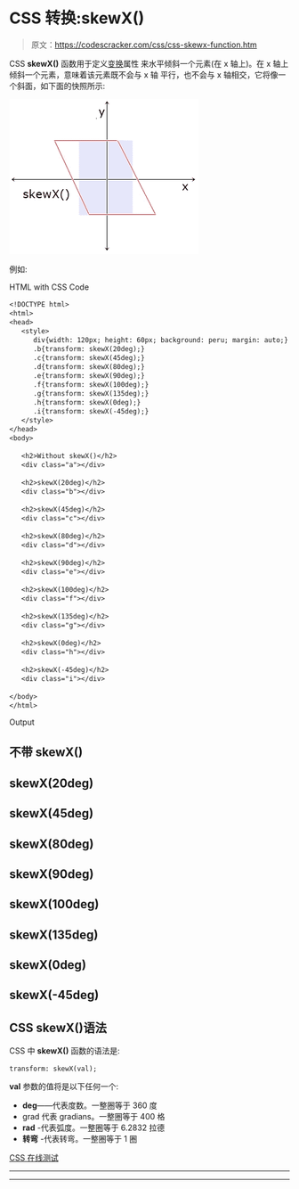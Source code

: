 # CSS 转换:skewX()

> 原文：<https://codescracker.com/css/css-skewx-function.htm>

CSS **skewX()** 函数用于定义[变换](/css/css-transform.htm)属性 来水平倾斜一个元素(在 x 轴上)。在 x 轴上倾斜一个元素，意味着该元素既不会与 x 轴 平行，也不会与 x 轴相交，它将像一个斜面，如下面的快照所示:

![css skewX function](img/92783666f1c8483400a6e28d892c8e6c.png)

例如:

HTML with CSS Code

```
<!DOCTYPE html>
<html>
<head>
   <style>
      div{width: 120px; height: 60px; background: peru; margin: auto;}
      .b{transform: skewX(20deg);}
      .c{transform: skewX(45deg);}
      .d{transform: skewX(80deg);}
      .e{transform: skewX(90deg);}
      .f{transform: skewX(100deg);}
      .g{transform: skewX(135deg);}
      .h{transform: skewX(0deg);}
      .i{transform: skewX(-45deg);}
   </style>
</head>
<body>

   <h2>Without skewX()</h2>
   <div class="a"></div>

   <h2>skewX(20deg)</h2>
   <div class="b"></div>

   <h2>skewX(45deg)</h2>
   <div class="c"></div>

   <h2>skewX(80deg)</h2>
   <div class="d"></div>

   <h2>skewX(90deg)</h2>
   <div class="e"></div>

   <h2>skewX(100deg)</h2>
   <div class="f"></div>

   <h2>skewX(135deg)</h2>
   <div class="g"></div>

   <h2>skewX(0deg)</h2>
   <div class="h"></div>

   <h2>skewX(-45deg)</h2>
   <div class="i"></div>

</body>
</html>
```

Output

## 不带 skewX()

## skewX(20deg)

## skewX(45deg)

## skewX(80deg)

## skewX(90deg)

## skewX(100deg)

## skewX(135deg)

## skewX(0deg)

## skewX(-45deg)

## CSS skewX()语法

CSS 中 **skewX()** 函数的语法是:

```
transform: skewX(val);
```

**val** 参数的值将是以下任何一个:

*   **deg**——代表度数。一整圈等于 360 度
*   grad 代表 gradians。一整圈等于 400 格
*   **rad** -代表弧度。一整圈等于 6.2832 拉德
*   **转弯** -代表转弯。一整圈等于 1 圈

[CSS 在线测试](/exam/showtest.php?subid=5)

* * *

* * *